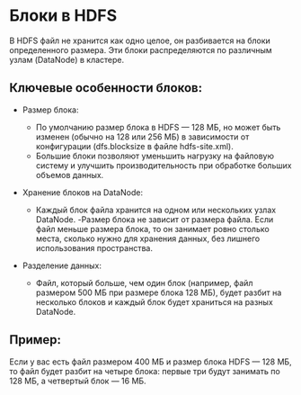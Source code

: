 # Блоки в HDFS

В HDFS файл не хранится как одно целое, он разбивается на блоки определенного размера. Эти блоки распределяются по различным узлам (DataNode) в кластере.

## Ключевые особенности блоков:
- Размер блока:

    - По умолчанию размер блока в HDFS — 128 МБ, но может быть изменен (обычно на 128 или 256 МБ) в зависимости от конфигурации (dfs.blocksize в файле hdfs-site.xml).
    - Большие блоки позволяют уменьшить нагрузку на файловую систему и улучшить производительность при обработке больших объемов данных.
- Хранение блоков на DataNode:

    - Каждый блок файла хранится на одном или нескольких узлах DataNode.
    -Размер блока не зависит от размера файла. Если файл меньше размера блока, то он занимает ровно столько места, сколько нужно для хранения данных, без лишнего использования пространства.
- Разделение данных:

    - Файл, который больше, чем один блок (например, файл размером 500 МБ при размере блока 128 МБ), будет разбит на несколько блоков и каждый блок будет храниться на разных DataNode.

## Пример:

Если у вас есть файл размером 400 МБ и размер блока HDFS — 128 МБ, то файл будет разбит на четыре блока: первые три будут занимать по 128 МБ, а четвертый блок — 16 МБ.